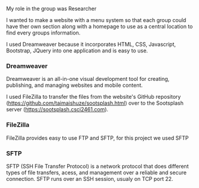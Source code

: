 My role in the group was Researcher

I wanted to make a website with a menu system so that each group could have ther own section along with a homepage to use as a central location to find every groups information.

I used Dreamweaver because it incorporates HTML, CSS, Javascript, Bootstrap, JQuery into one application and is easy to use.

### Dreamweaver
Dreamweaver is an all-in-one visual development tool for creating, publishing, and managing websites and mobile content.











I used FileZilla to transfer the files from the website's GitHub repository (https://github.com/taimaishuze/sootsplash.html) over to the Sootsplash server (https://sootsplash.csci2461.com).

### FileZilla
FileZilla provides easy to use FTP and SFTP, for this project we used SFTP
### SFTP
SFTP (SSH File Transfer Protocol) is a network protocol that does different types of file transfers, acess, and management over a reliable and secure connection.
SFTP runs over an SSH session, usualy on TCP port 22.

